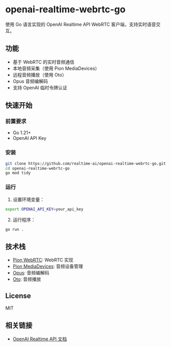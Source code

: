 # openai-realtime-webrtc-go

使用 Go 语言实现的 OpenAI Realtime API WebRTC 客户端，支持实时语音交互。

## 功能

- 基于 WebRTC 的实时音频通信
- 本地音频采集（使用 Pion MediaDevices）
- 远程音频播放（使用 Oto）
- Opus 音频编解码
- 支持 OpenAI 临时令牌认证

## 快速开始

### 前置要求

- Go 1.21+
- OpenAI API Key

### 安装

```bash
git clone https://github.com/realtime-ai/openai-realtime-webrtc-go.git
cd openai-realtime-webrtc-go
go mod tidy
```


### 运行

1. 设置环境变量：

```bash
export OPENAI_API_KEY=your_api_key
```

2. 运行程序：

```bash
go run .
```

## 技术栈

- [Pion WebRTC](https://github.com/pion/webrtc): WebRTC 实现
- [Pion MediaDevices](https://github.com/pion/mediadevices): 音频设备管理
- [Opus](https://github.com/hraban/opus): 音频编解码
- [Oto](https://github.com/hajimehoshi/oto): 音频播放

## License

MIT

## 相关链接

- [OpenAI Realtime API 文档](https://platform.openai.com/docs/api-reference/realtime)
